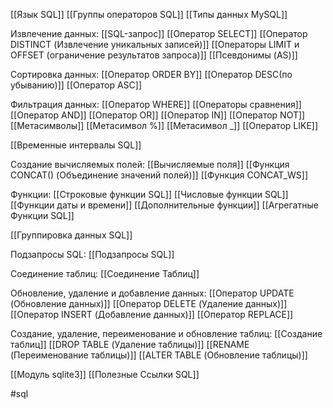 [[Язык SQL]]
[[Группы операторов SQL]]
[[Типы данных MySQL]]

Извлечение данных:
[[SQL-запрос]]
[[Оператор SELECT]]
[[Оператор DISTINCT (Извлечение уникальных записей)]]
[[Операторы LIMIT и OFFSET (ограничение результатов запроса)]]
[[Псевдонимы (AS)]]

Сортировка данных:
[[Оператор ORDER BY]]
[[Оператор DESC(по убыванию)]]
[[Оператор ASC]]

Фильтрация данных:
[[Оператор WHERE]]
[[Операторы сравнения]]
[[Оператор AND]]
[[Оператор OR]]
[[Оператор IN]]
[[Оператор NOT]]
[[Метасимволы]]
[[Метасимвол %]]
[[Метасимвол  _]]
[[Оператор LIKE]]

[[Временные интервалы SQL]]

Cоздание вычисляемых полей:
[[Вычисляемые поля]]
[[Функция CONCAT() (Объединение значений полей)]]
[[Функция CONCAT_WS]]

Функции:
[[Строковые функции SQL]]
[[Числовые функции SQL]]
[[Функции даты и времени]]
[[Дополнительные функции]]
[[Агрегатные Функции SQL]]

[[Группировка данных SQL]]

Подзапросы SQL:
[[Подзапросы SQL]]

Соединение таблиц:
[[Соединение Таблиц]]

Обновление, удаление и добавление данных:
[[Оператор UPDATE (Обновление данных)]]
[[Оператор DELETE (Удаление данных)]]
[[Оператор INSERT (Добавление данных)]]
[[Оператор REPLACE]]

Создание,  удаление, переименование и обновление таблиц:
[[Создание таблиц]]
[[DROP TABLE (Удаление таблицы)]]
[[RENAME (Переименование таблицы)]]
[[ALTER TABLE (Обновление таблицы)]]


[[Модуль sqlite3]]
[[Полезные Ссылки SQL]]


#sql